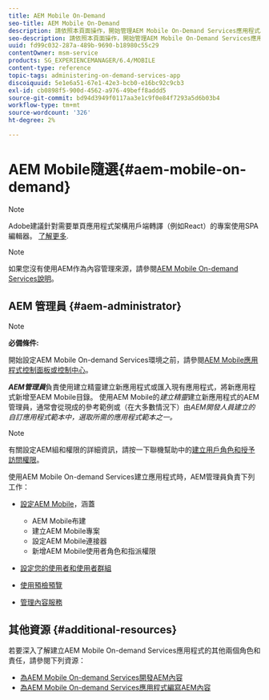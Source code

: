 ```yaml
---
title: AEM Mobile On-Demand
seo-title: AEM Mobile On-Demand
description: 請依照本頁面操作，開始管理AEM Mobile On-Demand Services應用程式。 它概略說明AEM管理員對On-Demand服務的角色和責任。
seo-description: 請依照本頁面操作，開始管理AEM Mobile On-Demand Services應用程式。 它概略說明AEM管理員對On-Demand服務的角色和責任。
uuid: fd99c032-287a-489b-9690-b18980c55c29
contentOwner: msm-service
products: SG_EXPERIENCEMANAGER/6.4/MOBILE
content-type: reference
topic-tags: administering-on-demand-services-app
discoiquuid: 5e1e6a51-67e1-42e3-bcb0-e16bc92c9cb3
exl-id: cb0898f5-900d-4562-a976-49beff8addd5
source-git-commit: bd94d3949f0117aa3e1c9f0e84f7293a5d6b03b4
workflow-type: tm+mt
source-wordcount: '326'
ht-degree: 2%

---
```


# AEM Mobile隨選{#aem-mobile-on-demand}

>[!NOTE]
>
>Adobe建議針對需要單頁應用程式架構用戶端轉譯（例如React）的專案使用SPA編輯器。 [了解更多](/help/sites-developing/spa-overview.md).

>[!NOTE]
>
>如果您沒有使用AEM作為內容管理來源，請參閱[AEM Mobile On-demand Services說明](https://helpx.adobe.com/digital-publishing-solution/topics.html)。

## AEM 管理員 {#aem-administrator}

>[!NOTE]
>
>**必備條件:**
>
>開始設定AEM Mobile On-demand Services環境之前，請參閱[AEM Mobile應用程式控制面板或控制中心](/help/mobile/mobile-apps-ondemand-application-dashboard.md)。

***AEM管理員***&#x200B;負責使用建立精靈建立新應用程式或匯入現有應用程式，將新應用程式新增至AEM Mobile目錄。 使用AEM Mobile的&#x200B;*建立精靈*&#x200B;建立新應用程式的AEM管理員，通常會從現成的參考範例或（在大多數情況下）由&#x200B;*AEM開發人員建立的自訂應用程式範本中，選取所需的應用程式範本之一。*

>[!NOTE]
>
>有關設定AEM組和權限的詳細資訊，請按一下聯機幫助中的[建立用戶角色和授予訪問權限](https://helpx.adobe.com/digital-publishing-solution/help/account-admin-dps.html)。

使用AEM Mobile On-demand Services建立應用程式時，AEM管理員負責下列工作：

* [設定AEM Mobile](/help/mobile/aem-mobile-setup.md)，涵蓋

   * AEM Mobile布建
   * 建立AEM Mobile專案
   * 設定AEM Mobile連接器
   * 新增AEM Mobile使用者角色和指派權限

* [設定您的使用者和使用者群組](/help/mobile/aem-mobile-configure-users.md)
* [使用預檢預覽](/help/mobile/aem-mobile-manage-ondemand-services.md)
* [管理內容服務](/help/mobile/developing-content-services.md)

## 其他資源 {#additional-resources}

若要深入了解建立AEM Mobile On-demand Services應用程式的其他兩個角色和責任，請參閱下列資源：

* [為AEM Mobile On-demand Services開發AEM內容](/help/mobile/aem-mobile-on-demand.md)
* [為AEM Mobile On-demand Services應用程式編寫AEM內容](/help/mobile/mobile-apps-ondemand.md)
